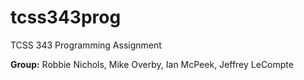 # tcss343prog
TCSS 343 Programming Assignment

<b>Group:</b> Robbie Nichols, Mike Overby, Ian McPeek, Jeffrey LeCompte
